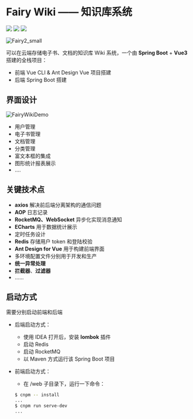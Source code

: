 # Fairy Wiki —— 知识库系统

![](https://img.shields.io/badge/license-MIT-000000.svg) ![](https://img.shields.io/badge/language-Java-orange.svg) ![](https://img.shields.io/badge/language-TypeScript-green.svg)

![Fairy2_small](https://gitee.com/yubinCloud/my-imgs-repo/raw/main/img/Fairy2_small.png)

可以在云端存储电子书、文档的知识库 Wiki 系统，一个由 **Spring Boot** + **Vue3** 搭建的全栈项目：

+ 前端 Vue CLI & Ant Design Vue 项目搭建
+ 后端 Spring Boot 搭建

## 界面设计

![FairyWikiDemo](https://gitee.com/yubinCloud/my-imgs-repo/raw/main/img/FairyWikiDemo.jpg)

+ 用户管理
+ 电子书管理
+ 文档管理
+ 分类管理
+ 富文本框的集成
+ 图形统计报表展示
+ ....

## 关键技术点

+ **axios** 解决前后端分离架构的通信问题
+ **AOP** 日志记录
+ **RocketMQ、WebSocket** 异步化实现消息通知
+ **ECharts** 用于数据统计展示
+ 定时任务设计
+ **Redis** 存储用户 token 和登陆校验
+ **Ant Design for Vue** 用于构建前端界面
+ 多环境配置文件分别用于开发和生产
+ **统一异常处理**
+ **拦截器**、**过滤器**
+ ......

## 启动方式

需要分别启动前端和后端

+ 后端启动方式：

  + 使用 IDEA 打开后，安装 **lombok** 插件
  + 启动 Redis
  + 启动 RocketMQ
  + 以 Maven 方式运行该 Spring Boot 项目

+ 前端启动方式：

  + 在 /web 子目录下，运行一下命令：

  ```bash
  $ cnpm -- install
  ...
  $ cnpm run serve-dev
  ...
  ```

  